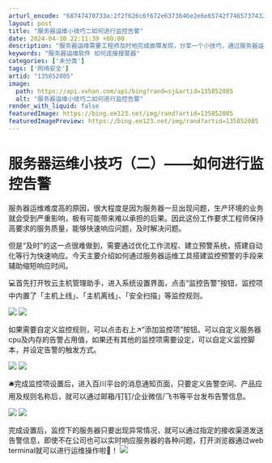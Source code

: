 ```yaml
---
arturl_encode: "68747470733a:2f2f626c6f672e6373646e2e6e65742f74657374323233312f:61727469636c652f64657461696c732f313335383532303835"
layout: post
title: "服务器运维小技巧二如何进行监控告警"
date: 2024-04-30 22:11:39 +08:00
description: "服务器运维需要工程师及时地完成故障发现，分享一个小技巧，通过服务器运维工具设置监控告警，辅助运维er"
keywords: "服务器运维软件 如何连接报警器"
categories: ['未分类']
tags: ['网络安全']
artid: "135852085"
image:
  path: https://api.vvhan.com/api/bing?rand=sj&artid=135852085
  alt: "服务器运维小技巧二如何进行监控告警"
render_with_liquid: false
featuredImage: https://bing.ee123.net/img/rand?artid=135852085
featuredImagePreview: https://bing.ee123.net/img/rand?artid=135852085
---
```


# 服务器运维小技巧（二）——如何进行监控告警

服务器运维难度高的原因，很大程度是因为服务器一旦出现问题，生产环境的业务就会受到严重影响，极有可能带来难以承担的后果。因此这份工作要求工程师保持高要求的服务质量，能够快速响应问题，及时解决问题。

但是“及时”的这一点很难做到，需要通过优化工作流程、建立预警系统，搭建自动化等行为快速响应。今天主要介绍如何通过服务器运维工具搭建监控预警的手段来辅助缩短响应时间。

💻首先打开牧云主机管理助手，进入系统设置界面，点击“监控告警”按钮，监控项中内置了「主机上线」、「主机离线」、「安全扫描」等监控规则。

![](https://i-blog.csdnimg.cn/blog_migrate/4f0bf9443efb0089607e4c3b925e9a81.jpeg)
![](https://i-blog.csdnimg.cn/blog_migrate/1eb2fdb761e815a9c068127fe7272d81.png)

如果需要自定义监控规则，可以点击右上↗️“添加监控项”按钮。可以自定义服务器cpu及内存的告警占用值，如果还有其他的监控项需要设定，可以自定义监控脚本，并设定告警的触发方式。

![](https://i-blog.csdnimg.cn/blog_migrate/078546be423663d5d7bfdba8b54c3063.png)
![](https://i-blog.csdnimg.cn/blog_migrate/ac84f1bf3b936cb4470c2797695c6707.png)

🛎完成监控项设置后，进入百川平台的消息通知页面，只要定义告警空间、产品应用及规则名称后，就可以通过邮箱/钉钉/企业微信/飞书等平台发布告警信息。

![](https://i-blog.csdnimg.cn/blog_migrate/ca8b9e6df2825347355a7bd4789cccb9.jpeg)
![](https://i-blog.csdnimg.cn/blog_migrate/4259091f548b81fac8f7a519512e5f51.png)

完成设置后，监控下的服务器只要出现异常情况，就可以通过指定的接收渠道发送告警信息，即使不在公司也可以实时响应服务器的各种问题，打开浏览器通过web terminal就可以进行运维操作啦🥳！
![](https://i-blog.csdnimg.cn/blog_migrate/26fd0e8827bdd621013405787ef3a007.png)